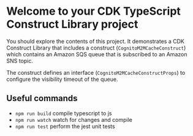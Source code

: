 # Welcome to your CDK TypeScript Construct Library project

You should explore the contents of this project. It demonstrates a CDK Construct Library that includes a construct (`CognitoM2MCacheConstruct`)
which contains an Amazon SQS queue that is subscribed to an Amazon SNS topic.

The construct defines an interface (`CognitoM2MCacheConstructProps`) to configure the visibility timeout of the queue.

## Useful commands

* `npm run build`   compile typescript to js
* `npm run watch`   watch for changes and compile
* `npm run test`    perform the jest unit tests
